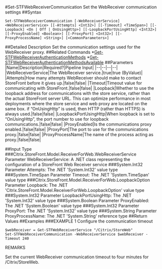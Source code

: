 #Set-STFWebReceiverCommunication
Set the WebReceiver communication settings
##Syntax
```Set-STFWebReceiverCommunication [-WebReceiverService] <WebReceiverService> [[-Attempts] <Int32>] [[-Timeout] <TimeSpan>] [[-Loopback] <On | Off | OnUsingHttp>] [[-LoopbackPortUsingHttp] <Int32>] [[-ProxyEnabled] <Boolean>] [[-ProxyPort] <Int32>] [[-ProxyProcessName] <String>] [<CommonParameters>]
```
##Detailed Description
Set the communication settings used for the WebReceiver proxy.
##Related Commands
*[Get-STFWebReceiverAuthenticationMethods](Get-STFWebReceiverAuthenticationMethods)
*[Get-STFWebReceiverAuthenticationMethodsAvailable](Get-STFWebReceiverAuthenticationMethodsAvailable)
##Parameters
|Name|Description|Required?|Pipeline Input||--|--|--|--||WebReceiverService|The WebReceiver service.|true|true (ByValue)||Attempts|How many attempts WebReceiver should make to contact StoreFront before it gives up.|false|false||Timeout|Timeout value for communicating with StoreFront.|false|false||Loopback|Whether to use the loopback address for communications with the store service, rather than the actual StoreFront server URL. This can optimize performance in most deployments where the store service and web proxy are located on the same box. if “OnUsingHttp” is used, then HTTP (rather than HTTPS) is always used.|false|false||LoopbackPortUsingHttp|When loopback is set to “OnUsingHttp”, the port number to use for loopback communications.|false|false||ProxyEnabled|Is the communications proxy enabled.|false|false||ProxyPort|The port to use for the communications proxy.|false|false||ProxyProcessName|The name of the process acting as proxy.|false|false|##Input Type
###Citrix.StoreFront.Model.ReceiverForWeb.WebReceiverService
Parameter WebReceiverService: A .NET class representing the configuration of a StoreFront Web Receiver service
###System.Int32
Parameter Attempts: The .NET 'System.Int32' value type
###System.TimeSpan
Parameter Timeout: The .NET 'System.TimeSpan' value type
###Citrix.StoreFront.Model.ReceiverForWeb.LoopbackOption
Parameter Loopback: The .NET 'Citrix.StoreFront.Model.ReceiverForWeb.LoopbackOption' value type
###System.Int32
Parameter LoopbackPortUsingHttp: The .NET 'System.Int32' value type
###System.Boolean
Parameter ProxyEnabled: The .NET 'System.Boolean' value type
###System.Int32
Parameter ProxyPort: The .NET 'System.Int32' value type
###System.String
Parameter ProxyProcessName: The .NET 'System.String' reference type
##Return Values
##Examples
###EXAMPLE 1 Configure the communication timeout
```$webReceiver = Get-STFWebReceiverService "/Citrix/StoreWeb"
Set-STFWebReceiverCommunication -WebReceiverService $webReceiver -Timeout 240
```
REMARKS

Set the current WebReceiver communication timeout to four minutes for /Citrix/StoreWeb.

